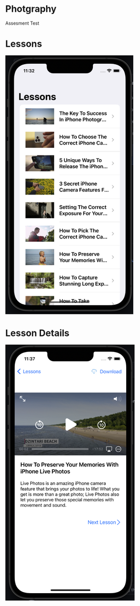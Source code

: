 # Photgraphy
Assesment Test
# Lessons
![alt text](https://github.com/Subroto-debnath/Photgraphy/blob/main/ss1.png)
# Lesson Details
![alt text](https://github.com/Subroto-debnath/Photgraphy/blob/main/ss2.png)

